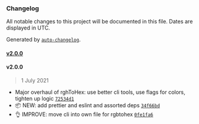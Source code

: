 ### Changelog

All notable changes to this project will be documented in this file. Dates are displayed in UTC.

Generated by [`auto-changelog`](https://github.com/CookPete/auto-changelog).

#### [v2.0.0](https://github.com/gness1804/color-converters/compare/v2.0.0...v2.0.0)

#### v2.0.0

> 1 July 2021

- Major overhaul of rghToHex: use better cli tools, use flags for colors, tighten up logic [`72534d1`](https://github.com/gness1804/color-converters/commit/72534d1dbd64473ceb17181aed4072e98007cb8b)
- 📦 NEW: add prettier and eslint and assorted deps [`34f66bd`](https://github.com/gness1804/color-converters/commit/34f66bd7262aa873bb477a71db4c25a40512774e)
- 👌 IMPROVE: move cli into own file for rgbtohex [`0fe1fa6`](https://github.com/gness1804/color-converters/commit/0fe1fa6d4c5b66726139cb0e6e6174a377c4fcc8)
